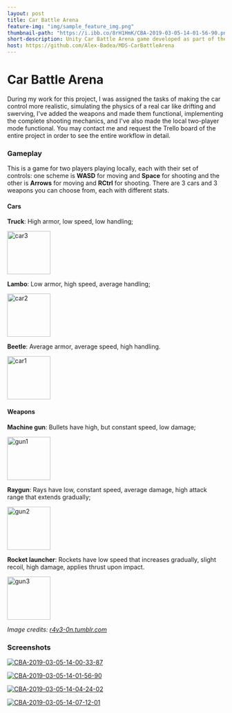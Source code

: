```yaml
---
layout: post
title: Car Battle Arena
feature-img: "img/sample_feature_img.png"
thumbnail-path: "https://i.ibb.co/8rH1HmK/CBA-2019-03-05-14-01-56-90.png"
short-description: Unity Car Battle Arena game developed as part of the "Software Development Methods" course
host: https://github.com/Alex-Badea/MDS-CarBattleArena
---
```

# Car Battle Arena
During my work for this project, I was assigned the tasks of making the car control more realistic, simulating the physics of a real car like drifting and swerving, I've added the weapons and made them functional, implementing the complete shooting mechanics, and I've also made the local two-player mode functional. You may contact me and request the Trello board of the entire project in order to see the entire workflow in detail.

### Gameplay
This is a game for two players playing locally, each with their set of controls: one scheme is **WASD** for moving and **Space** for shooting and the other is **Arrows** for moving and **RCtrl** for shooting. There are 3 cars and 3 weapons you can choose from, each with different stats.

#### Cars
**Truck**: High armor, low speed, low handling;

<a href="https://ibb.co/wzq6j3J"><img src="https://i.ibb.co/G5DPNBs/car3.png" width="100" alt="car3" border="0"></a>

**Lambo**: Low armor, high speed, average handling;

<a href="https://imgbb.com/"><img src="https://i.ibb.co/bFT4z3S/car2.png" width="100" alt="car2" border="0"></a>

**Beetle**: Average armor, average speed, high handling.

<a href="https://imgbb.com/"><img src="https://i.ibb.co/3h3rfRY/car1.png" width="100" alt="car1" border="0"></a>

#### Weapons
**Machine gun**: Bullets have high, but constant speed, low damage;

<a href="https://ibb.co/LYC1tBD"><img src="https://i.ibb.co/ZGhx8vR/gun1.png" width="100" alt="gun1" border="0"></a>

**Raygun**: Rays have low, constant speed, average damage, high attack range that extends gradually;

<a href="https://ibb.co/jTVzgLB"><img src="https://i.ibb.co/f2894CB/gun2.png" width="100" alt="gun2" border="0"></a>

**Rocket launcher**: Rockets have low speed that increases gradually, slight recoil, high damage, applies thrust upon impact.

<a href="https://imgbb.com/"><img src="https://i.ibb.co/sP75xTN/gun3.png" width="100" alt="gun3" border="0"></a>

*Image credits: <a href="http://r4v3-0n.tumblr.com/">r4v3-0n.tumblr.com</a>*

### Screenshots
<a href="https://ibb.co/h2HB8dx"><img src="https://i.ibb.co/CVvb09p/CBA-2019-03-05-14-00-33-87.png" alt="CBA-2019-03-05-14-00-33-87" border="0"></a>

<a href="https://ibb.co/48HhHFm"><img src="https://i.ibb.co/8rH1HmK/CBA-2019-03-05-14-01-56-90.png" alt="CBA-2019-03-05-14-01-56-90" border="0"></a>

<a href="https://ibb.co/DLvrV3x"><img src="https://i.ibb.co/FnyHxGS/CBA-2019-03-05-14-04-24-02.png" alt="CBA-2019-03-05-14-04-24-02" border="0"></a>

<a href="https://ibb.co/kK5nxs5"><img src="https://i.ibb.co/LSYw8XY/CBA-2019-03-05-14-07-12-01.png" alt="CBA-2019-03-05-14-07-12-01" border="0"></a>

